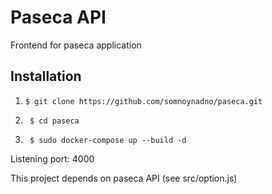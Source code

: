 # Paseca API

Frontend for paseca application

## Installation

1. ``` $ git clone https://github.com/somnoynadno/paseca.git ```

2. ``` $ cd paseca```

3. ``` $ sudo docker-compose up --build -d```

Listening port: 4000

This project depends on paseca API (see src/option.js)
